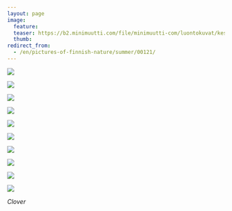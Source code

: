 ```yaml
---
layout: page
image:
  feature:
  teaser: https://b2.minimuutti.com/file/minimuutti-com/luontokuvat/kes%C3%A4/9/DS36364-245px.jpg
  thumb:
redirect_from:
  - /en/pictures-of-finnish-nature/summer/00121/
---
```


[![](https://b2.minimuutti.com/file/minimuutti-com/luontokuvat/kes%C3%A4/9/DS36382-800px.jpg)](https://dl.dropboxusercontent.com/sh/ea1wtnz7z734o12/AADTvHOk8DhgUbi7WX5TPZFLa/luontokuvat/kes%C3%A4/9/DS36382.jpg)

[![](https://b2.minimuutti.com/file/minimuutti-com/luontokuvat/kes%C3%A4/9/DS36356-800px.jpg)](https://dl.dropboxusercontent.com/sh/ea1wtnz7z734o12/AAClQxLL6n1f0TR6CTaXqfTLa/luontokuvat/kes%C3%A4/9/DS36356.jpg)

[![](https://b2.minimuutti.com/file/minimuutti-com/luontokuvat/kes%C3%A4/9/DS36360-800px.jpg)](https://dl.dropboxusercontent.com/sh/ea1wtnz7z734o12/AAD0PksvKH7ka9F-_cVijZfWa/luontokuvat/kes%C3%A4/9/DS36360.jpg)

[![](https://b2.minimuutti.com/file/minimuutti-com/luontokuvat/kes%C3%A4/9/DS36364-800px.jpg)](https://dl.dropboxusercontent.com/sh/ea1wtnz7z734o12/AACw0KigfZGozUSMn5298uE4a/luontokuvat/kes%C3%A4/9/DS36364.jpg)

[![](https://b2.minimuutti.com/file/minimuutti-com/luontokuvat/kes%C3%A4/9/DS36365-800px.jpg)](https://dl.dropboxusercontent.com/sh/ea1wtnz7z734o12/AACNJSzcL4XcxtYbnRMaEvGQa/luontokuvat/kes%C3%A4/9/DS36365.jpg)

[![](https://b2.minimuutti.com/file/minimuutti-com/luontokuvat/kes%C3%A4/9/DS36333-800px.jpg)](https://dl.dropboxusercontent.com/sh/ea1wtnz7z734o12/AAAvGQSbBzHRuPUnRd5VKL38a/luontokuvat/kes%C3%A4/9/DS36333.jpg)

[![](https://b2.minimuutti.com/file/minimuutti-com/luontokuvat/kes%C3%A4/9/DS36339-800px.jpg)](https://dl.dropboxusercontent.com/sh/ea1wtnz7z734o12/AAAW0E9Ek887detJw6EKWBPFa/luontokuvat/kes%C3%A4/9/DS36339.jpg)

[![](https://b2.minimuutti.com/file/minimuutti-com/luontokuvat/kes%C3%A4/9/DS36337-800px.jpg)](https://dl.dropboxusercontent.com/sh/ea1wtnz7z734o12/AACwmTPf3tLeVbmwyTeTLP1Ca/luontokuvat/kes%C3%A4/9/DS36337.jpg)

[![](https://b2.minimuutti.com/file/minimuutti-com/luontokuvat/kes%C3%A4/9/DS36343-800px.jpg)](https://dl.dropboxusercontent.com/sh/ea1wtnz7z734o12/AAAAIw8JUg_XziaEqxim768Za/luontokuvat/kes%C3%A4/9/DS36343.jpg)

[![](https://b2.minimuutti.com/file/minimuutti-com/luontokuvat/kes%C3%A4/9/DS36346-800px.jpg)](https://dl.dropboxusercontent.com/sh/ea1wtnz7z734o12/AADYsbULrMU5r02efBkhd2ZGa/luontokuvat/kes%C3%A4/9/DS36346.jpg)

*Clover*
